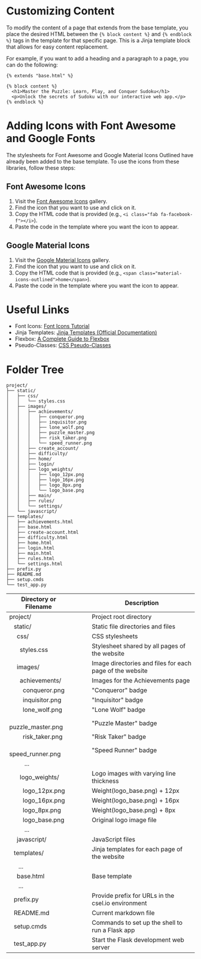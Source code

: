 # Customizing Content

To modify the content of a page that extends from the base template, you place 
the desired HTML between the `{% block content %}` and `{% endblock %}` tags in 
the template for that specific page. This is a Jinja template block that allows 
for easy content replacement.

For example, if you want to add a heading and a paragraph to a page, you can 
do the following:

    {% extends "base.html" %}

    {% block content %}
      <h1>Master the Puzzle: Learn, Play, and Conquer Sudoku</h1>
      <p>Unlock the secrets of Sudoku with our interactive web app.</p>
    {% endblock %}

# Adding Icons with Font Awesome and Google Fonts

The stylesheets for Font Awesome and Google Material Icons Outlined have already
been added to the base template.  To use the icons from these libraries, follow 
these steps:

## Font Awesome Icons

1. Visit the [Font Awesome Icons](https://fontawesome.com/icons?d=gallery&p=2) gallery.
2. Find the icon that you want to use and click on it.
3. Copy the HTML code that is provided (e.g., `<i class="fab fa-facebook-f"></i>`).
4. Paste the code in the template where you want the icon to appear.

## Google Material Icons

1. Visit the [Google Material Icons](https://fonts.google.com/icons) gallery.
2. Find the icon that you want to use and click on it.
3. Copy the HTML code that is provided (e.g., `<span class="material-icons-outlined">home</span>`).
4. Paste the code in the template where you want the icon to appear.

# Useful Links

- Font Icons: [Font Icons Tutorial](https://www.w3schools.com/icons/default.asp)
- Jinja Templates: [Jinja Templates (Official Documentation)](https://jinja.palletsprojects.com/en/3.1.x/templates/)
- Flexbox: [A Complete Guide to Flexbox](https://css-tricks.com/snippets/css/a-guide-to-flexbox/)
- Pseudo-Classes: [CSS Pseudo-Classes](https://www.w3schools.com/css/css_pseudo_classes.asp)

# Folder Tree
```
project/
├── static/
│   ├── css/
│   │   └── styles.css
│   ├── images/
│   │   ├── achievements/
│   │   │   ├── conqueror.png
│   │   │   ├── inquisitor.png
│   │   │   ├── lone_wolf.png
│   │   │   ├── puzzle_master.png
│   │   │   ├── risk_taker.png
│   │   │   └── speed_runner.png
│   │   ├── create_account/
│   │   ├── difficulty/
│   │   ├── home/
│   │   ├── login/
│   │   ├── logo_weights/
│   │   │   ├── logo_12px.png
│   │   │   ├── logo_16px.png
│   │   │   ├── logo_8px.png
│   │   │   └── logo_base.png
│   │   ├── main/
│   │   ├── rules/
│   │   └── settings/
│   └── javascript/
├── templates/
│   ├── achievements.html
│   ├── base.html
│   ├── create-account.html
│   ├── difficulty.html
│   ├── home.html
│   ├── login.html
│   ├── main.html
│   ├── rules.html
│   └── settings.html
├── prefix.py
├── README.md
├── setup.cmds
└── test_app.py
```

                                                      
| Directory or Filename               | &emsp;&emsp; | Description                                              |
|-------------------------------------|--------------|----------------------------------------------------------|
| project/                            |              | Project root directory                                   |
| &nbsp;&ensp;static/                 |              | Static file directories and files                        |
| &nbsp;&emsp;css/                    |              | CSS stylesheets                                          |
| &nbsp;&emsp;&ensp;styles.css        |              | Stylesheet shared by all pages of the website            |
| &nbsp;&emsp;images/                 |              | Image directories and files for each page of the website |
| &nbsp;&emsp;&ensp;achievements/     |              | Images for the Achievements page                         |
| &nbsp;&emsp;&emsp;conqueror.png     |              | "Conqueror" badge                                        |
| &nbsp;&emsp;&emsp;inquisitor.png    |              | "Inquisitor" badge                                       |
| &nbsp;&emsp;&emsp;lone_wolf.png     |              | "Lone Wolf" badge                                        |
| &nbsp;&emsp;&emsp;puzzle_master.png |              | "Puzzle Master" badge                                    |
| &nbsp;&emsp;&emsp;risk_taker.png    |              | "Risk Taker" badge                                       |
| &nbsp;&emsp;&emsp;speed_runner.png  |              | "Speed Runner" badge                                     |
| &nbsp;&emsp;&emsp; ...              |              |                                                          |
| &nbsp;&emsp;&ensp;logo_weights/     |              | Logo images with varying line thickness                  |
| &nbsp;&emsp;&emsp;logo_12px.png     |              | Weight(logo_base.png) + 12px                             |
| &nbsp;&emsp;&emsp;logo_16px.png     |              | Weight(logo_base.png) + 16px                             |
| &nbsp;&emsp;&emsp;logo_8px.png      |              | Weight(logo_base.png) + 8px                              |
| &nbsp;&emsp;&emsp;logo_base.png     |              | Original logo image file                                 |
| &nbsp;&emsp;&emsp; ...              |              |                                                          |  
| &nbsp;&emsp;javascript/             |              | JavaScript files                                         |
| &nbsp;&ensp;templates/              |              | Jinja templates for each page of the website             |
| &nbsp;&emsp; ...                    |                                                                         |  
| &nbsp;&emsp;base.html               |              | Base template                                            |
| &nbsp;&emsp; ...                    |                                                                         |
| &nbsp;&ensp;prefix.py               |              | Provide prefix for URLs in the csel.io environment       |
| &nbsp;&ensp;README.md               |              | Current markdown file                                    |
| &nbsp;&ensp;setup.cmds              |              | Commands to set up the shell to run a Flask app          |
| &nbsp;&ensp;test_app.py             |              | Start the Flask development web server                   |
<br><br>